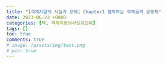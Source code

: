 ```yaml
---
title: "[객체지향의 사실과 오해] Chapter1 협력하는 객체들의 공동체"
date: 2023-06-23 +0800
categories: [책, 객체지향의사실과오해]
tags: []
toc: true
comments: true
# image: /assets/img/test.png
# pin: true
---
```


